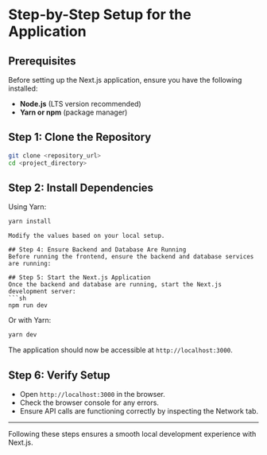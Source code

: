 # Step-by-Step Setup for the Application

## Prerequisites
Before setting up the Next.js application, ensure you have the following installed:
- **Node.js** (LTS version recommended)
- **Yarn or npm** (package manager)

## Step 1: Clone the Repository
```sh
git clone <repository_url>
cd <project_directory>
```

## Step 2: Install Dependencies
Using Yarn:
```sh
yarn install
```
```
Modify the values based on your local setup.

## Step 4: Ensure Backend and Database Are Running
Before running the frontend, ensure the backend and database services are running:

## Step 5: Start the Next.js Application
Once the backend and database are running, start the Next.js development server:
```sh
npm run dev
```
Or with Yarn:
```sh
yarn dev
```
The application should now be accessible at `http://localhost:3000`.

## Step 6: Verify Setup
- Open `http://localhost:3000` in the browser.
- Check the browser console for any errors.
- Ensure API calls are functioning correctly by inspecting the Network tab.

---
Following these steps ensures a smooth local development experience with Next.js.

